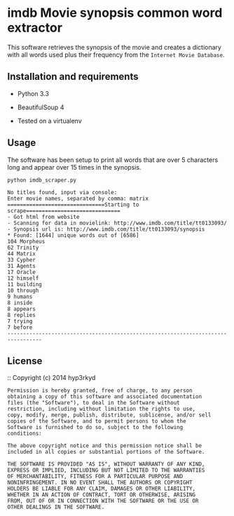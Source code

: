 imdb Movie synopsis common word extractor 
=================================================================

This software retrieves the synopsis of the movie and creates a dictionary with all words used plus their frequency 
from the `Internet Movie Database`.


Installation and requirements
-----------------------------

- Python 3.3
- BeautifulSoup 4

- Tested on a virtualenv 


Usage
-----

The software has been setup to print all words that are over 5 characters long and appear over 15 times in the synopsis.

    python imdb_scraper.py
    
    No titles found, input via console:
    Enter movie names, separated by comma: matrix
    ===============================Starting to scrape==============================
    - Got html from website
    - Scanning for data in movielink: http://www.imdb.com/title/tt0133093/
    - Synopsis url is: http://www.imdb.com/title/tt0133093/synopsis
    * Found: [1644] unique words out of [6586]
    104 Morpheus
    62 Trinity
    44 Matrix
    33 Cypher
    31 Agents
    17 Oracle
    12 himself
    11 building
    10 through
    9 humans
    8 inside
    8 appears
    8 replies
    7 trying
    7 before
    ---------------------------------------------------------------------------------
    
License
-------
::
    Copyright (c) 2014 hyp3rkyd
   
    Permission is hereby granted, free of charge, to any person
    obtaining a copy of this software and associated documentation
    files (the "Software"), to deal in the Software without
    restriction, including without limitation the rights to use,
    copy, modify, merge, publish, distribute, sublicense, and/or sell
    copies of the Software, and to permit persons to whom the
    Software is furnished to do so, subject to the following
    conditions:
   
    The above copyright notice and this permission notice shall be
    included in all copies or substantial portions of the Software.
   
    THE SOFTWARE IS PROVIDED "AS IS", WITHOUT WARRANTY OF ANY KIND,
    EXPRESS OR IMPLIED, INCLUDING BUT NOT LIMITED TO THE WARRANTIES
    OF MERCHANTABILITY, FITNESS FOR A PARTICULAR PURPOSE AND
    NONINFRINGEMENT. IN NO EVENT SHALL THE AUTHORS OR COPYRIGHT
    HOLDERS BE LIABLE FOR ANY CLAIM, DAMAGES OR OTHER LIABILITY,
    WHETHER IN AN ACTION OF CONTRACT, TORT OR OTHERWISE, ARISING
    FROM, OUT OF OR IN CONNECTION WITH THE SOFTWARE OR THE USE OR
    OTHER DEALINGS IN THE SOFTWARE.
